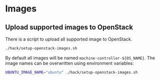 # Images

## Upload supported images to OpenStack

There is a script to upload all supported image to OpenStack.
```bash
./hack/setup-openstack-images.sh
```

By default all images will be named `machine-controller-${OS_NAME}`.
The image names can be overwritten using environment variables:
```bash
UBUNTU_IMAGE_NAME="ubuntu" ./hack/setup-openstack-images.sh
```
